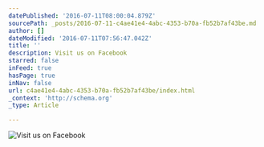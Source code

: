 ```yaml
---
datePublished: '2016-07-11T08:00:04.879Z'
sourcePath: _posts/2016-07-11-c4ae41e4-4abc-4353-b70a-fb52b7af43be.md
author: []
dateModified: '2016-07-11T07:56:47.042Z'
title: ''
description: Visit us on Facebook
starred: false
inFeed: true
hasPage: true
inNav: false
url: c4ae41e4-4abc-4353-b70a-fb52b7af43be/index.html
_context: 'http://schema.org'
_type: Article

---
```

![Visit us on Facebook](https://the-grid-user-content.s3-us-west-2.amazonaws.com/718a7cf0-32d3-432b-9d1b-c11f545a9bcb.png)